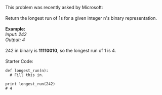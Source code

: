 This problem was recently asked by Microsoft:
<br><br>
Return the longest run of 1s for a given integer n's binary representation.
<br><br>
<b>Example:</b><br>
<i>Input: 242<br>
Output: 4</i><br><br>
242 in binary is <b>11110010</b>, so the longest run of 1 is 4.
<br><br>Starter Code:
```
def longest_run(n):
  # Fill this in.

print longest_run(242)
# 4
```

